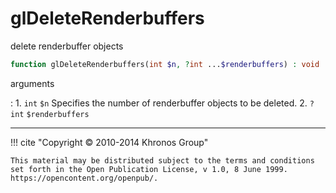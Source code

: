# glDeleteRenderbuffers
delete renderbuffer objects

```php
function glDeleteRenderbuffers(int $n, ?int ...$renderbuffers) : void
```



arguments

:    1. `int` `$n` Specifies the number of renderbuffer objects to be deleted.
    2. `?int` `$renderbuffers` 



---
     

!!! cite "Copyright © 2010-2014 Khronos Group"

    This material may be distributed subject to the terms and conditions set forth in the Open Publication License, v 1.0, 8 June 1999. https://opencontent.org/openpub/.